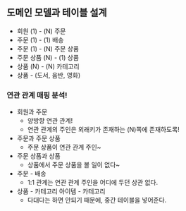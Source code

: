 ## 도메인 모델과 테이블 설계
- 회원 (1) - (N) 주문
- 주문 (1) - (1) 배송
- 주문 (1) - (N) 주문 상품
- 주문 상품 (N) - (1) 상품
- 상품 (N) - (N) 카테고리  
- 상품 - (도서, 음반, 영화)

### 연관 관계 매핑 분석!
- 회원과 주문
  - 양방향 연관 관계!
  - 연관 관계의 주인은 외래키가 존재하는 (N)쪽에 존재하도록!
- 주문과 주문 상품
  - 주문 상품이 연관 관계 주인~
- 주문 상품과 상품
  - 상품에서 주문 상품을 볼 일이 없다~
- 주문 - 배송
  - 1:1 관계는 연관 관계 주인을 어디에 두던 상관 없다.
- 상품 - 카테고리 아이템 - 카테고리 
  - 다대다는 하면 안되기 때문에, 중간 테이블을 넣어준다.